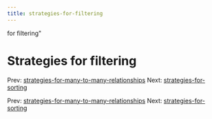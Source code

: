 ```yaml
---
title: strategies-for-filtering
---
```


for filtering"

# Strategies for filtering

Prev:
[strategies-for-many-to-many-relationships](strategies-for-many-to-many-relationships.md)
Next:
[strategies-for-sorting](strategies-for-sorting.md)

Prev:
[strategies-for-many-to-many-relationships](strategies-for-many-to-many-relationships.md)
Next:
[strategies-for-sorting](strategies-for-sorting.md)
